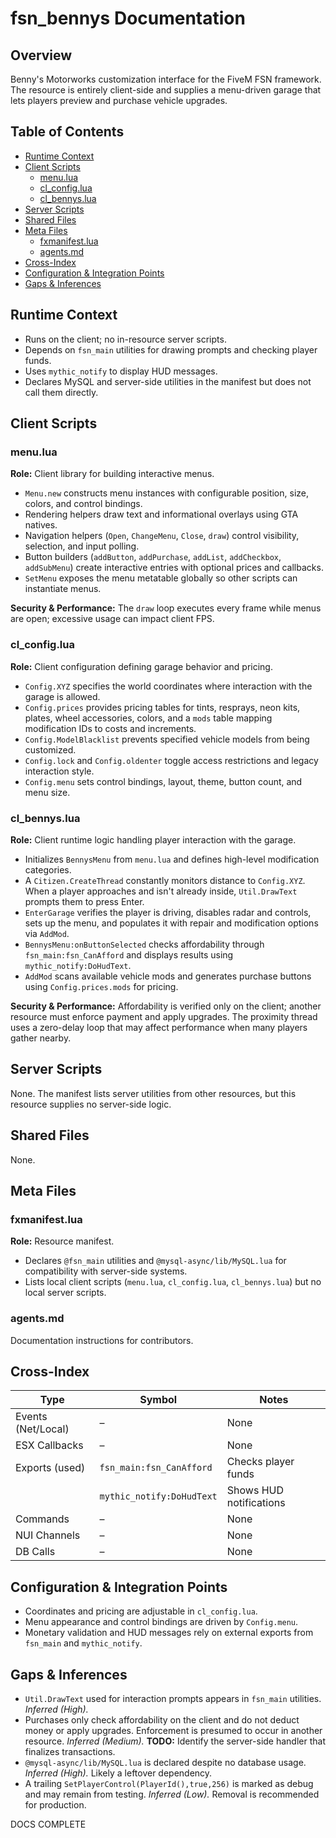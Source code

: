 # fsn_bennys Documentation

## Overview
Benny's Motorworks customization interface for the FiveM FSN framework. The resource is entirely client-side and supplies a menu-driven garage that lets players preview and purchase vehicle upgrades.

## Table of Contents
- [Runtime Context](#runtime-context)
- [Client Scripts](#client-scripts)
  - [menu.lua](#menu.lua)
  - [cl_config.lua](#cl_configlua)
  - [cl_bennys.lua](#cl_bennyslua)
- [Server Scripts](#server-scripts)
- [Shared Files](#shared-files)
- [Meta Files](#meta-files)
  - [fxmanifest.lua](#fxmanifestlua)
  - [agents.md](#agentsmd)
- [Cross-Index](#cross-index)
- [Configuration & Integration Points](#configuration--integration-points)
- [Gaps & Inferences](#gaps--inferences)

## Runtime Context
- Runs on the client; no in-resource server scripts.
- Depends on `fsn_main` utilities for drawing prompts and checking player funds.
- Uses `mythic_notify` to display HUD messages.
- Declares MySQL and server-side utilities in the manifest but does not call them directly.

## Client Scripts
### menu.lua
**Role:** Client library for building interactive menus.

- `Menu.new` constructs menu instances with configurable position, size, colors, and control bindings.
- Rendering helpers draw text and informational overlays using GTA natives.
- Navigation helpers (`Open`, `ChangeMenu`, `Close`, `draw`) control visibility, selection, and input polling.
- Button builders (`addButton`, `addPurchase`, `addList`, `addCheckbox`, `addSubMenu`) create interactive entries with optional prices and callbacks.
- `SetMenu` exposes the menu metatable globally so other scripts can instantiate menus.

**Security & Performance:** The `draw` loop executes every frame while menus are open; excessive usage can impact client FPS.

### cl_config.lua
**Role:** Client configuration defining garage behavior and pricing.

- `Config.XYZ` specifies the world coordinates where interaction with the garage is allowed.
- `Config.prices` provides pricing tables for tints, resprays, neon kits, plates, wheel accessories, colors, and a `mods` table mapping modification IDs to costs and increments.
- `Config.ModelBlacklist` prevents specified vehicle models from being customized.
- `Config.lock` and `Config.oldenter` toggle access restrictions and legacy interaction style.
- `Config.menu` sets control bindings, layout, theme, button count, and menu size.

### cl_bennys.lua
**Role:** Client runtime logic handling player interaction with the garage.

- Initializes `BennysMenu` from `menu.lua` and defines high-level modification categories.
- A `Citizen.CreateThread` constantly monitors distance to `Config.XYZ`. When a player approaches and isn't already inside, `Util.DrawText` prompts them to press Enter.
- `EnterGarage` verifies the player is driving, disables radar and controls, sets up the menu, and populates it with repair and modification options via `AddMod`.
- `BennysMenu:onButtonSelected` checks affordability through `fsn_main:fsn_CanAfford` and displays results using `mythic_notify:DoHudText`.
- `AddMod` scans available vehicle mods and generates purchase buttons using `Config.prices.mods` for pricing.

**Security & Performance:** Affordability is verified only on the client; another resource must enforce payment and apply upgrades. The proximity thread uses a zero-delay loop that may affect performance when many players gather nearby.

## Server Scripts
None. The manifest lists server utilities from other resources, but this resource supplies no server-side logic.

## Shared Files
None.

## Meta Files
### fxmanifest.lua
**Role:** Resource manifest.

- Declares `@fsn_main` utilities and `@mysql-async/lib/MySQL.lua` for compatibility with server-side systems.
- Lists local client scripts (`menu.lua`, `cl_config.lua`, `cl_bennys.lua`) but no local server scripts.

### agents.md
Documentation instructions for contributors.

## Cross-Index
| Type | Symbol | Notes |
|------|--------|-------|
| Events (Net/Local) | – | None |
| ESX Callbacks | – | None |
| Exports (used) | `fsn_main:fsn_CanAfford` | Checks player funds |
|  | `mythic_notify:DoHudText` | Shows HUD notifications |
| Commands | – | None |
| NUI Channels | – | None |
| DB Calls | – | None |

## Configuration & Integration Points
- Coordinates and pricing are adjustable in `cl_config.lua`.
- Menu appearance and control bindings are driven by `Config.menu`.
- Monetary validation and HUD messages rely on external exports from `fsn_main` and `mythic_notify`.

## Gaps & Inferences
- `Util.DrawText` used for interaction prompts appears in `fsn_main` utilities. *Inferred (High).* 
- Purchases only check affordability on the client and do not deduct money or apply upgrades. Enforcement is presumed to occur in another resource. *Inferred (Medium).* **TODO:** Identify the server-side handler that finalizes transactions.
- `@mysql-async/lib/MySQL.lua` is declared despite no database usage. *Inferred (High).* Likely a leftover dependency.
- A trailing `SetPlayerControl(PlayerId(),true,256)` is marked as debug and may remain from testing. *Inferred (Low).* Removal is recommended for production.

DOCS COMPLETE

